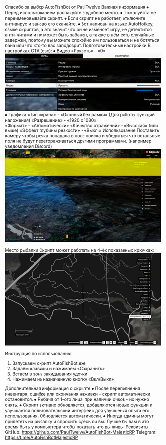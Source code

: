 Спасибо за выбор AutoFishBot от PaulTwelve
Важная информация
⦁	Перед использованием распакуйте в удобное место.
⦁	Пожалуйста не переименовывайте скрипт.
⦁	Если скрипт не работает, отключите антивирус и заново его скачайте.
⦁	Бот написан на языке AutoHotkey, языке скриптов, а это значит что он не изменяет игру, не детектится анти-читами и не может быть забанен, а также в нём есть случайные задержки, поэтому вы можете спокойно им пользоваться и не ботяться бана или что кто-то вас заподозрит.
Подготовительные настройки
В настройках GTA (esc):
⦁	Видео
	«Яркость» - «0» 
![Яркость](Brightness.png)
⦁	Графика 
	«Тип экрана» - «Оконный без рамки»
	(Для работы функций наложения)
	«Разрешение» - «1920 x 1080»	
	«Формат» - «Автоматически»
	«Качество отражений» - «Высокая» (или выше)
	«Эффект глубины резкости» - «Выкл.»
Использование
Поставить камеру чтобы речка попадала в поле поиска и убедиться что остальные поля не будут перегораживаться другими программами. (например уведомления Discord)
![Поля](Fields.png)

Место рыбалки
Скрипт может работать на 4-ёх показанных крючках:
![Крючки](Hooks.png)

Инструкция по использованию
1.	Запускаем скрипт AutoFishBot.exe
2.	Задаём клавиши и нажимаем «Сохранить»
3.	Встаём в зону закидывания удочки
4.	Нажимаем на назначенную кнопку «Вкл/Выкл»

Дополнительная информация о скрипте
⦁	После переполнения инвентаря, ошибке или окончания наживки - скрипт автоматически остановится.
⦁	Рыбачя от 1-ого лица, при наличии очков - их нужно снять.
⦁	Скрипт активно обновляется, добавляются новые функции и улучшается пользовательский интерфейс для улучшения опыта его использования. Обновляется автоматически.
⦁	Иногда админы могут прилететь на рыбалку и спросить сдесь ли вы. Лучше бы вам в это время быть у компьютера чтобы показать что вы живы.
Реквизиты
GitHub: https://github.com/PaulTwelve/AutoFishBot-MajesticRP
Telegram: https://t.me/AutoFishBotMajesticRP
